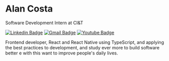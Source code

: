 # Alan Costa

Software Development Intern at CI&T

[![Linkedin Badge](https://img.shields.io/badge/-LinkedIn-blue?style=flat-square&logo=Linkedin&logoColor=white&link=https://www.linkedin.com/in/alancoosta/)](https://www.linkedin.com/in/alancoosta/)
[![Gmail Badge](https://img.shields.io/badge/-Gmail-c14438?style=flat-square&logo=Gmail&logoColor=white&link=mailto:alancoosta2323@gmail.com)](mailto:alancoosta2323@gmail.com)
[![Youtube Badge](https://img.shields.io/badge/-Youtube-c14438?style=flat-square&logo=Youtube&logoColor=white&link=https://www.youtube.com/watch?v=kNoC88gT2Wkm)](https://www.youtube.com/watch?v=kNoC88gT2Wk)

Frontend developer, React and React Native using TypeScript, and applying the best practices to development, and  study ever more to build software better e with this want to improve people's daily lives.

